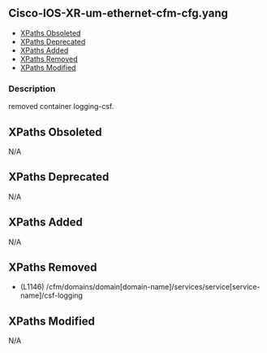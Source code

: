 ## Cisco-IOS-XR-um-ethernet-cfm-cfg.yang

- [XPaths Obsoleted](#xpaths-obsoleted)
- [XPaths Deprecated](#xpaths-deprecated)
- [XPaths Added](#xpaths-added)
- [XPaths Removed](#xpaths-removed)
- [XPaths Modified](#xpaths-modified)

### Description

removed container logging-csf.

## XPaths Obsoleted

N/A

## XPaths Deprecated

N/A

## XPaths Added

N/A

## XPaths Removed

- (L1146)	/cfm/domains/domain[domain-name]/services/service[service-name]/csf-logging

## XPaths Modified

N/A

